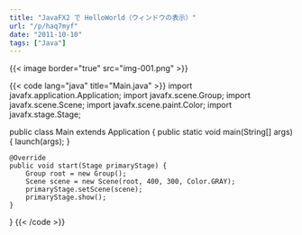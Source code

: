 ```yaml
---
title: "JavaFX2 で HelloWorld（ウィンドウの表示）"
url: "/p/haq7myf"
date: "2011-10-10"
tags: ["Java"]
---
```


{{< image border="true" src="img-001.png" >}}

{{< code lang="java" title="Main.java" >}}
import javafx.application.Application;
import javafx.scene.Group;
import javafx.scene.Scene;
import javafx.scene.paint.Color;
import javafx.stage.Stage;

public class Main extends Application {
    public static void main(String[] args) {
        launch(args);
    }

    @Override
    public void start(Stage primaryStage) {
        Group root = new Group();
        Scene scene = new Scene(root, 400, 300, Color.GRAY);
        primaryStage.setScene(scene);
        primaryStage.show();
    }
}
{{< /code >}}

